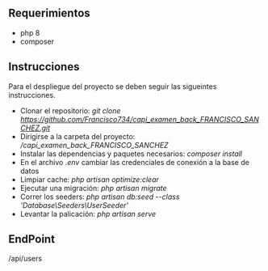 ## Requerimientos

- php 8
- composer

## Instrucciones

Para el despliegue del proyecto se deben seguir las sigueintes instrucciones.
- Clonar el repositorio: *git clone https://github.com/Francisco734/capi_examen_back_FRANCISCO_SANCHEZ.git*
- Dirigirse a la carpeta del proyecto: */capi_examen_back_FRANCISCO_SANCHEZ*
- Instalar las dependencias y paquetes necesarios: *composer install*
- En el archivo *.env* cambiar las credenciales de conexión a la base de datos
- Limpiar cache: *php artisan optimize:clear*
- Ejecutar una migración: *php artisan migrate*
- Correr los seeders: *php artisan db:seed --class 'Database\Seeders\UserSeeder'*
- Levantar la palicación: *php artisan serve*

## EndPoint
/api/users
